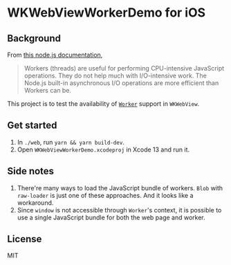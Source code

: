 # WKWebViewWorkerDemo for iOS

## Background

From [this node.js documentation](https://nodejs.org/api/worker_threads.html),

> Workers (threads) are useful for performing CPU-intensive JavaScript operations. They do not help much with I/O-intensive work. The Node.js built-in asynchronous I/O operations are more efficient than Workers can be.

This project is to test the availability of [`Worker`](https://developer.mozilla.org/en-US/docs/Web/API/Worker) support in `WKWebView`.

## Get started

1. In `./web`, run `yarn && yarn build-dev`.
2. Open `WKWebViewWorkerDemo.xcodeproj` in Xcode 13 and run it.

## Side notes

1. There're many ways to load the JavaScript bundle of workers. `Blob` with `raw-loader` is just one of these approaches. And it looks like a workaround.
2. Since `window` is not accessible through `Worker`'s context, it is possible to use a single JavaScript bundle for both the web page and worker.

## License

MIT
